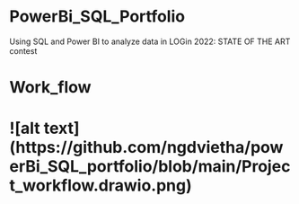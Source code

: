 # PowerBi_SQL_Portfolio
Using SQL and Power BI to analyze data in LOGin 2022: STATE OF THE ART contest
<h1>Work_flow<h1>
![alt text](https://github.com/ngdvietha/powerBi_SQL_portfolio/blob/main/Project_workflow.drawio.png)
